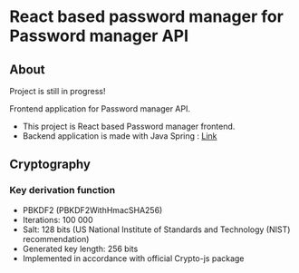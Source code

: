 # React based password manager for Password manager API

## About
Project is still in progress!

Frontend application for Password manager API.

- This project is React based Password manager frontend.
- Backend application is made with Java Spring : [Link](https://github.com/bro256/bg.manager)

## Cryptography
### Key derivation function
- PBKDF2 (PBKDF2WithHmacSHA256)
- Iterations: 100 000
- Salt: 128 bits (US National Institute of Standards and Technology (NIST) recommendation)
- Generated key length: 256 bits
- Implemented in accordance with official Crypto-js package


